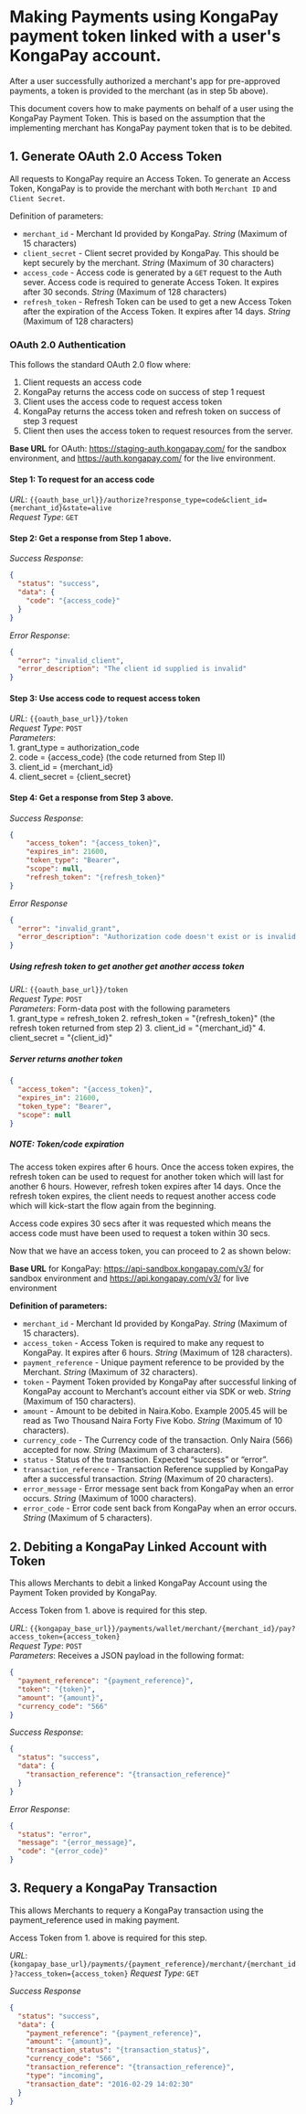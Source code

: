 # Making Payments using KongaPay payment token linked with a user's KongaPay account.

After a user successfully authorized a merchant's app for pre-approved payments,
a token is provided to the merchant (as in step 5b above).

This document covers how
to make payments on behalf of a user using the KongaPay Payment Token. This is
based on the assumption that the implementing merchant has KongaPay payment token
that is to be debited.

## 1. Generate OAuth 2.0 Access Token

All requests to KongaPay require an Access Token. To generate an Access Token, KongaPay
is to provide the merchant with both `Merchant ID` and `Client Secret`.

Definition of parameters:
  * `merchant_id` - Merchant Id provided by KongaPay. *String* (Maximum of 15 characters)
  * `client_secret` - Client secret provided by KongaPay. This should be kept securely
  by the merchant. *String* (Maximum of 30 characters)
  * `access_code` - Access code is generated by a `GET` request to the Auth sever.
  Access code is required to generate Access Token. It expires after 30 seconds.
  *String* (Maximum of 128 characters)
  * `refresh_token` - Refresh Token can be used to get a new Access Token after the
  expiration of the Access Token. It expires after 14 days. *String* (Maximum of 128 characters)


### OAuth 2.0 Authentication
This follows the standard OAuth 2.0 flow where:

1. Client requests an access code
2. KongaPay returns the access code on success of step 1 request
3. Client uses the access code to request access token
4. KongaPay returns the access token and refresh token on success of step 3 request
5. Client then uses the access token to request resources from the server.

**Base URL** for OAuth: https://staging-auth.kongapay.com/ for the sandbox environment,
and https://auth.kongapay.com/ for the live environment.

#### Step 1: To request for an access code
*URL*: `{{oauth_base_url}}/authorize?response_type=code&client_id={merchant_id}&state=alive`  
*Request Type*: `GET`

#### Step 2: Get a response from Step 1 above.
*Success Response*:
```json
{
  "status": "success",
  "data": {
    "code": "{access_code}"
  }
}
```

*Error Response*:
```json
{
  "error": "invalid_client",
  "error_description": "The client id supplied is invalid"
}
```

#### Step 3: Use access code to request access token
*URL*: `{{oauth_base_url}}/token`  
*Request Type*: `POST`  
*Parameters*:  
    1. grant_type = authorization_code  
    2. code = {access_code} (the code returned from Step II)  
    3. client_id = {merchant_id}  
    4. client_secret = {client_secret}  

#### Step 4: Get a response from Step 3 above.
*Success Response*:
```json
{
    "access_token": "{access_token}",
    "expires_in": 21600,
    "token_type": "Bearer",
    "scope": null,
    "refresh_token": "{refresh_token}"
}
```

*Error Response*
```json
{
  "error": "invalid_grant",
  "error_description": "Authorization code doesn't exist or is invalid for the client"
}
```

##### Using refresh token to get another get another access token
*URL*: `{{oauth_base_url}}/token`  
*Request Type*: `POST`  
*Parameters*:  Form-data post with the following parameters  
    1. grant_type = refresh_token
    2. refresh_token = "{refresh_token}" (the refresh token returned from step 2)
    3. client_id = "{merchant_id}"
    4. client_secret = "{client_id}"

##### Server returns another token
```json
{
  "access_token": "{access_token}",
  "expires_in": 21600,
  "token_type": "Bearer",
  "scope": null
}
```

##### NOTE: Token/code expiration
The access token expires after 6 hours. Once the access token expires, the refresh token can be used to request for another token which will last for another 6 hours. However, refresh token expires after 14 days. Once the refresh token expires, the client needs to request another access code which will kick-start the flow again from the beginning.  

Access code expires 30 secs after it was requested which means the access code must have been used to request a token within 30 secs.

Now that we have an access token, you can proceed to 2 as shown below:



**Base URL** for KongaPay: https://api-sandbox.kongapay.com/v3/ for sandbox environment and https://api.kongapay.com/v3/ for live environment

**Definition of parameters:**

  * `merchant_id` - Merchant Id provided by KongaPay. *String* (Maximum of 15 characters).
  * `access_token` - Access Token is required to make any request to KongaPay. It expires after 6 hours. *String* (Maximum of 128 characters).
  * `payment_reference` - Unique payment reference to be provided by the Merchant. *String* (Maximum of 32 characters).
  * `token` - Payment Token provided by KongaPay after successful linking of KongaPay account to Merchant’s account either via SDK or web. *String* (Maximum of 150 characters).
  * `amount` - Amount to be debited in Naira.Kobo. Example 2005.45 will be read as Two Thousand Naira Forty Five Kobo. *String* (Maximum of 10 characters).
  * `currency_code` - The Currency code of the transaction. Only Naira (566) accepted for now. *String* (Maximum of 3 characters).
  * `status` - Status of the transaction. Expected “success” or “error”.
  * `transaction_reference` - Transaction Reference supplied by KongaPay after a successful transaction. *String* (Maximum of 20 characters).
  * `error_message` - Error message sent back from KongaPay when an error occurs. *String* (Maximum of 1000 characters).
  * `error_code` - Error code sent back from KongaPay when an error occurs. *String* (Maximum of 5 characters).

## 2. Debiting a KongaPay Linked Account with Token
This allows Merchants to debit a linked KongaPay Account using the Payment Token provided by KongaPay.

Access Token from 1. above is required for this step.

*URL*: `{{kongapay_base_url}}/payments/wallet/merchant/{merchant_id}/pay?access_token={access_token}`  
*Request Type*: `POST`  
*Parameters*: Receives a JSON payload in the following format:  
```json
{
  "payment_reference": "{payment_reference}",
  "token": "{token}",
  "amount": "{amount}",
  "currency_code": "566"
}
```

*Success Response*:
```json
{
  "status": "success",
  "data": {
    "transaction_reference": "{transaction_reference}"
  }
}

```

*Error Response*:
```json
{
  "status": "error",
  "message": "{error_message}",
  "code": "{error_code}"
}
```

## 3. Requery a KongaPay Transaction
This allows Merchants to requery a KongaPay transaction using the payment_reference used in making payment.

Access Token from 1. above is required for this step.

*URL*: `{kongapay_base_url}/payments/{payment_reference}/merchant/{merchant_id}?access_token={access_token}`  *Request Type*: `GET`

*Success Response*
```json
{
  "status": "success",
  "data": {
    "payment_reference": "{payment_reference}",
    "amount": "{amount}",
    "transaction_status": "{transaction_status}",
    "currency_code": "566",
    "transaction_reference": "{transaction_reference}",
    "type": "incoming",
    "transaction_date": "2016-02-29 14:02:30"
  }
}
```
